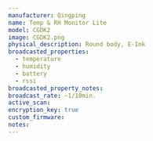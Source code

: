 ```yaml
---
manufacturer: Qingping
name: Temp & RH Monitor Lite
model: CGDK2
image: CGDK2.png
physical_description: Round body, E-Ink
broadcasted_properties:
  - temperature
  - humidity
  - battery
  - rssi
broadcasted_property_notes:
broadcast_rate: ~1/10min.
active_scan:
encryption_key: true
custom_firmware:
notes:
---
```

